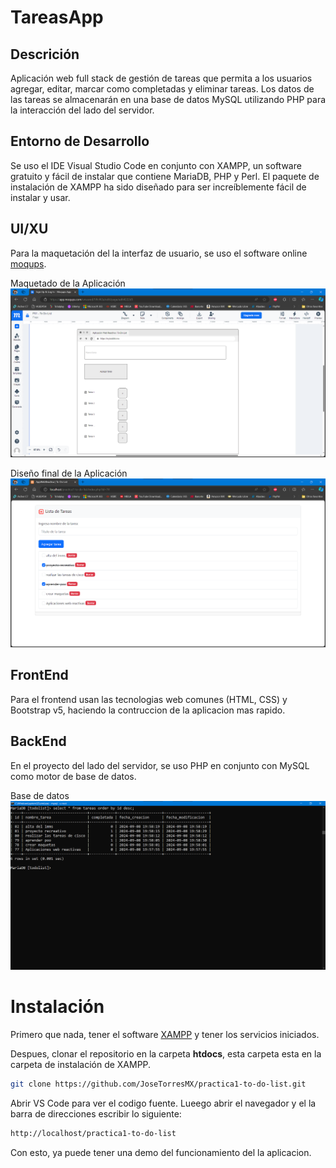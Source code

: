 # TareasApp
## Descrición
Aplicación web full stack de gestión de tareas que permita a los usuarios  agregar, editar, marcar como completadas y eliminar tareas. Los datos de las tareas se almacenarán en una base de datos MySQL utilizando PHP para la interacción del lado  del servidor.

## Entorno de Desarrollo
Se uso el IDE Visual Studio Code en conjunto con XAMPP, un software gratuito y fácil de instalar que contiene MariaDB, PHP y Perl. El paquete de instalación de XAMPP ha sido diseñado para ser increíblemente fácil de instalar y usar.

## UI/XU
Para la maquetación del la interfaz de usuario, se uso el software online [moqups](https://moqups.com/).

Maquetado de la Aplicación
![Diseño UI/UX](img/captura1.png)

Diseño final de la Aplicación
![App Web](img/captura3.png)


## FrontEnd
Para el frontend usan las tecnologias web comunes (HTML, CSS) y Bootstrap v5, haciendo la contruccion de la aplicacion mas rapido.

## BackEnd
En el proyecto del lado del servidor, se uso PHP en conjunto con MySQL como motor de base de datos.

Base de datos
![bd_mysql](img/captura2.png)

# Instalación
Primero que nada, tener el software [XAMPP](https://www.apachefriends.org/es/index.html) y tener los servicios iniciados.

Despues, clonar el repositorio en la carpeta **htdocs**, esta carpeta esta en la carpeta de instalación de XAMPP.
```bash
git clone https://github.com/JoseTorresMX/practica1-to-do-list.git
```
Abrir VS Code para ver el codigo fuente.
Lueego abrir el navegador y el la barra de direcciones escribir lo siguiente:
```bash
http://localhost/practica1-to-do-list
```
Con esto, ya puede tener una demo del funcionamiento del la aplicacion.
